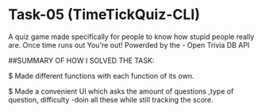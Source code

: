 
# Task-05 (TimeTickQuiz-CLI)

A quiz game made specifically for people to know how stupid people really are.
Once time runs out You're out!
Powerded by the - Open Trivia DB API

##SUMMARY OF HOW I SOLVED THE TASK:
 
$ Made different functions with each function of its own. 

$ Made a convenient UI which asks the amount of questions ,type of question, difficulty -doin all these while still
  tracking the score.

 

